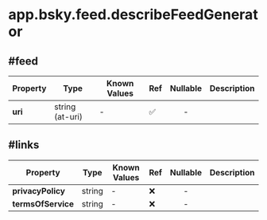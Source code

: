 # app.bsky.feed.describeFeedGenerator

## #feed

| Property | Type | Known Values | Ref | Nullable | Description |
| --- | --- | --- | --- | :---: | --- |
| **uri** | string (at-uri) | - | ✅ | - |

## #links

| Property | Type | Known Values | Ref | Nullable | Description |
| --- | --- | --- | --- | :---: | --- |
| **privacyPolicy** | string | - | ❌ | - |
| **termsOfService** | string | - | ❌ | - |
